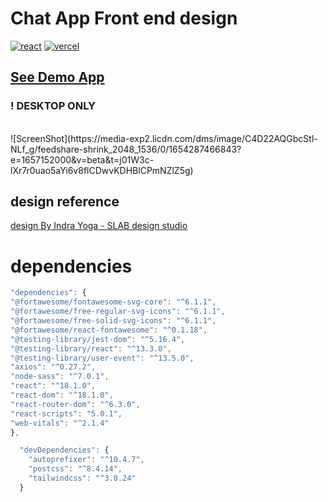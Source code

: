 # Chat App Front end design

<div >
<a href='https://reactjs.org/' target="_blank"><img alt='react' src='https://img.shields.io/badge/ReactJs_V 18.10-100000?style=plastic&logo=react&logoColor=white&labelColor=black&color=1A6BF7'/></a>
<a href='https://vercel.com/' target="_blank"><img alt='vercel' src='https://img.shields.io/badge/Vercel-100000?style=plastic&logo=vercel&logoColor=white&labelColor=black&color=1A6BF7'/></a>
</div>

## [See Demo App ](https://chat-app-nine-opal.vercel.app/)

### ! DESKTOP ONLY

<br/>
![ScreenShot](https://media-exp2.licdn.com/dms/image/C4D22AQGbcStl-NLf_g/feedshare-shrink_2048_1536/0/1654287466843?e=1657152000&v=beta&t=j01W3c-lXr7r0uao5aYi6v8flCDwvKDHBlCPmNZlZ5g)

## design reference

[design By Indra Yoga - SLAB design studio](https://dribbble.com/shots/17429978-Chatting-App-Dashboard)

# dependencies

```javascript
"dependencies": {
"@fortawesome/fontawesome-svg-core": "^6.1.1",
"@fortawesome/free-regular-svg-icons": "^6.1.1",
"@fortawesome/free-solid-svg-icons": "^6.1.1",
"@fortawesome/react-fontawesome": "^0.1.18",
"@testing-library/jest-dom": "^5.16.4",
"@testing-library/react": "^13.3.0",
"@testing-library/user-event": "^13.5.0",
"axios": "^0.27.2",
"node-sass": "^7.0.1",
"react": "^18.1.0",
"react-dom": "^18.1.0",
"react-router-dom": "^6.3.0",
"react-scripts": "5.0.1",
"web-vitals": "^2.1.4"
},

  "devDependencies": {
    "autoprefixer": "^10.4.7",
    "postcss": "^8.4.14",
    "tailwindcss": "^3.0.24"
  }
```
